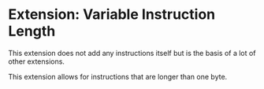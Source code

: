# Extension: Variable Instruction Length
This extension does not add any instructions itself but is the basis of a lot of other extensions.

This extension allows for instructions that are longer than one byte.
